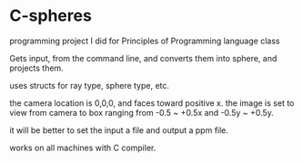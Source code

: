 # C-spheres
programming project I did for Principles of Programming language class

Gets input, from the command line, and converts them into sphere, and projects them.

uses structs for ray type, sphere type, etc.

the camera location is 0,0,0, and faces toward positive x. the image is set to view from camera to box ranging from -0.5 ~ +0.5x and -0.5y ~ +0.5y.

it will be better to set the input a file and output a ppm file.

works on all machines with C compiler.
